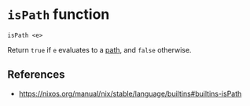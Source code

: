 # `isPath` function

```
isPath <e>
```

Return `true` if `e` evaluates to a [path](path.md), and `false` otherwise.

## References

- https://nixos.org/manual/nix/stable/language/builtins#builtins-isPath